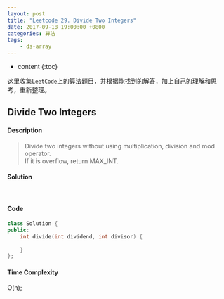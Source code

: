 ```yaml
---
layout: post
title: "Leetcode 29. Divide Two Integers"
date: 2017-09-18 19:00:00 +0800 
categories: 算法
tags: 
    - ds-array
---
```

* content
{:toc}

这里收集[`LeetCode`](https://leetcode.com)上的算法题目，并根据能找到的解答，加上自己的理解和思考，重新整理。

<!-- more -->

## Divide Two Integers

#### Description

> Divide two integers without using multiplication, division and mod operator.  
> If it is overflow, return MAX_INT. 

#### Solution

&emsp;&emsp;

#### Code

```cpp
class Solution {
public:
    int divide(int dividend, int divisor) {
        
    }
};
```


#### Time Complexity

O(n);